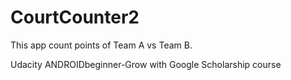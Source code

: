 # CourtCounter2
This app count points of Team A vs Team B.

Udacity ANDROIDbeginner-Grow with Google Scholarship course
